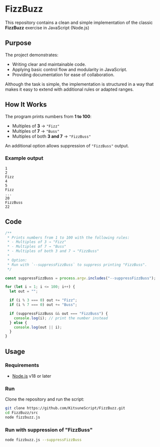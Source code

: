 # FizzBuzz

This repository contains a clean and simple implementation of the classic **FizzBuzz** exercise in JavaScript (Node.js)

## Purpose
The project demonstrates:
- Writing clear and maintainable code.
- Applying basic control flow and modularity in JavaScript.
- Providing documentation for ease of collaboration.

Although the task is simple, the implementation is structured in a way that makes it easy to extend with additional rules or adapted ranges.

## How It Works
The program prints numbers from **1 to 100**:
- Multiples of **3** → `"Fizz"`
- Multiples of **7** → `"Buss"`
- Multiples of both **3 and 7** → `"FizzBuss"`

An additional option allows suppression of `"FizzBuss"` output.

### Example output
```text
1
2
Fizz
4
5
Fizz
...
20
FizzBuss
22
```


## Code

```js
/**
 * Prints numbers from 1 to 100 with the following rules:
 * - Multiples of 3 → "Fizz"
 * - Multiples of 7 → "Buss"
 * - Multiples of both 3 and 7 → "FizzBuss"
 *
 * Option:
 * Run with `--suppressFizzBuss` to suppress printing "FizzBuss".
 */

const suppressFizzBuss = process.argv.includes("--suppressFizzBuss");

for (let i = 1; i <= 100; i++) {
  let out = "";

  if (i % 3 === 0) out += "Fizz";
  if (i % 7 === 0) out += "Buss";

  if (suppressFizzBuss && out === "FizzBuss") {
    console.log(i); // print the number instead
  } else {
    console.log(out || i);
  }
}
```

## Usage

### Requirements
- [Node.js](https://nodejs.org/) v18 or later

### Run
Clone the repository and run the script:

```bash
git clone https://github.com/KitsuneScript/FizzBuzz.git
cd FizzBuzz/src
node fizzbuzz.js
```

### Run with suppression of "FizzBuss"

```bash
node fizzbuzz.js --suppressFizzBuss
```